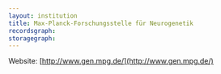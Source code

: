 ```yaml
---
layout: institution
title: Max-Planck-Forschungsstelle für Neurogenetik
recordsgraph: 
storagegraph: 
---
```


Website: [http://www.gen.mpg.de/](http://www.gen.mpg.de/)
